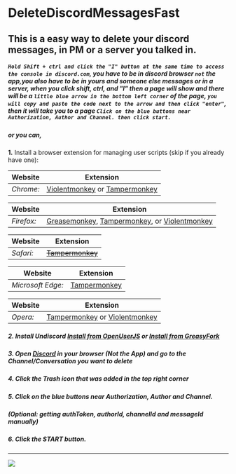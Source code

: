 # DeleteDiscordMessagesFast
## This is a easy way to delete your discord messages, in PM or a server you talked in.

##### ````Hold Shift + ctrl and click the "I" button at the same time to access the console in discord.com````, you have to be in discord browser ````not```` the app,you also have to be in yours and someone else messages or in a server, when you click shift, ctrl, and "I"  then a page will show and there will be a ````little blue arrow in the bottom left corner```` of the page, ````you will copy and paste the code next to the arrow and then click "enter"````, then it will take you to a page ````Click on the blue buttons near Authorization, Author and Channel. then click start.````

##### or you can,

**1.** Install a browser extension for managing user scripts (skip if you already have one):

| Website | Extension |
| --- | --- |
| _Chrome:_ | [Violentmonkey](https://chrome.google.com/webstore/detail/violentmonkey/jinjaccalgkegednnccohejagnlnfdag) or [Tampermonkey](https://chrome.google.com/webstore/detail/tampermonkey/dhdgffkkebhmkfjojejmpbldmpobfkfo) |


| Website | Extension |
| --- | --- |
| _Firefox:_ | [Greasemonkey](https://addons.mozilla.org/en-US/firefox/addon/greasemonkey/), [Tampermonkey](https://chrome.google.com/webstore/detail/tampermonkey/dhdgffkkebhmkfjojejmpbldmpobfkfo), or [Violentmonkey](https://chrome.google.com/webstore/detail/violentmonkey/jinjaccalgkegednnccohejagnlnfdag) |

| Website | Extension |
| --- | --- |
| _Safari:_ | ~~[Tampermonkey](https://chrome.google.com/webstore/detail/tampermonkey/dhdgffkkebhmkfjojejmpbldmpobfkfo)~~ |

| Website | Extension |
| --- | --- |
| _Microsoft Edge:_ | [Tampermonkey](https://chrome.google.com/webstore/detail/tampermonkey/dhdgffkkebhmkfjojejmpbldmpobfkfo) |

| Website | Extension |
| --- | --- |
| _Opera:_ | [Tampermonkey](https://chrome.google.com/webstore/detail/tampermonkey/dhdgffkkebhmkfjojejmpbldmpobfkfo) or [Violentmonkey](https://chrome.google.com/webstore/detail/violentmonkey/jinjaccalgkegednnccohejagnlnfdag) |

##### **2.** Install Undiscord [Install from OpenUserJS](https://openuserjs.org/scripts/victornpb/Undiscord_-_Delete_all_messages_in_a_Discord_channel_or_DM_(Bulk_deletion)) or [Install from GreasyFork](https://greasyfork.org/en/scripts/406540-undiscord-delete-all-messages-in-a-discord-channel-or-dm-bulk-deletion)

##### **3.** Open [Discord](https://discord.com/channels/@me) in your browser (Not the App) and go to the Channel/Conversation you want to delete

##### **4.** Click the Trash icon that was added in the top right corner

##### **5.** Click on the blue buttons near Authorization, Author and Channel.
##### (Optional: getting authToken, authorId, channelId and messageId manually)

##### **6.** Click the START button.
***
![](https://user-images.githubusercontent.com/3372598/86538983-b60c7980-becf-11ea-8cad-1a33950e77fc.gif)
